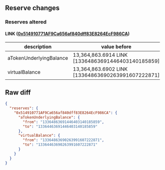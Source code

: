 ## Reserve changes

### Reserves altered

#### LINK ([0x514910771AF9Ca656af840dff83E8264EcF986CA](https://etherscan.io/address/0x514910771AF9Ca656af840dff83E8264EcF986CA))

| description | value before | value after |
| --- | --- | --- |
| aTokenUnderlyingBalance | 13,364,863.6914 LINK [13364863691446403140185859] | 13,364,463.6914 LINK [13364463691446403140185859] |
| virtualBalance | 13,364,863.6902 LINK [13364863690263991607222871] | 13,364,463.6902 LINK [13364463690263991607222871] |


## Raw diff

```json
{
  "reserves": {
    "0x514910771AF9Ca656af840dff83E8264EcF986CA": {
      "aTokenUnderlyingBalance": {
        "from": "13364863691446403140185859",
        "to": "13364463691446403140185859"
      },
      "virtualBalance": {
        "from": "13364863690263991607222871",
        "to": "13364463690263991607222871"
      }
    }
  }
}
```